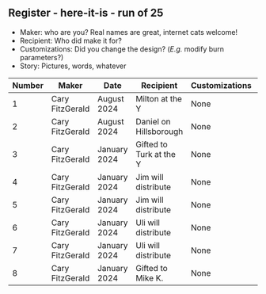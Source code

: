 ## Register - here-it-is - run of 25

* Maker:  who are you?  Real names are great, internet cats welcome!
* Recipient:  Who did make it for?
* Customizations:  Did you change the design?  (*E.g.* modify burn parameters?)
* Story:  Pictures, words, whatever

| Number | Maker             | Date           | Recipient        | Customizations | Story |
| ------ | -----             | -----          | ---------        | -------------- | ------ |
| 1      | Cary FitzGerald   | August 2024    | Milton at the Y  | None           | Irrepressible |
| 2      | Cary FitzGerald   | August 2024    | Daniel on Hillsborough | None           | See you Thursday! |
| 3      | Cary FitzGerald   | January 2024 | Gifted to Turk at the Y   | None          | -        |
| 4      | Cary FitzGerald   | January 2024 | Jim will distribute   | None              | -        |
| 5      | Cary FitzGerald   | January 2024 | Jim will distribute   | None              | -        |
| 6      | Cary FitzGerald   | January 2024 | Uli will distribute   | None              | -        |
| 7      | Cary FitzGerald   | January 2024 | Uli will distribute   | None              | -        |
| 8      | Cary FitzGerald   | January 2024 | Gifted to Mike K.     | None              | -        |
